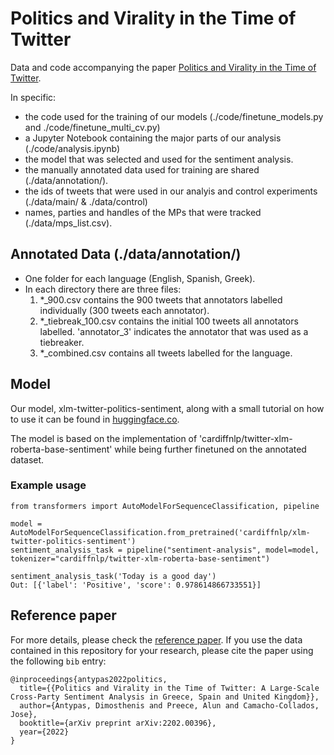# Politics and Virality in the Time of Twitter
Data and code accompanying the paper [Politics and Virality in the Time of Twitter](https://arxiv.org/pdf/2202.00396.pdf).

In specific:
- the code used for the training of our models (./code/finetune_models.py and ./code/finetune_multi_cv.py)
- a Jupyter Notebook containing the major parts of our analysis (./code/analysis.ipynb)
- the model that was selected and used for the sentiment analysis.
- the manually annotated data used for training are shared (./data/annotation/).
- the ids of tweets that were used in our analyis and control experiments (./data/main/ & ./data/control)
- names, parties and handles of the MPs that were tracked (./data/mps_list.csv).


## Annotated Data (./data/annotation/)
- One folder for each language (English, Spanish, Greek).
- In each directory there are three files:
    1. *_900.csv  contains the 900 tweets that annotators labelled individually (300 tweets each annotator).
    2. *_tiebreak_100.csv contains the initial 100 tweets all annotators labelled. 'annotator_3' indicates the annotator that was used as a tiebreaker.
    3. *_combined.csv contains all tweets labelled for the language.


## Model
Our model, xlm-twitter-politics-sentiment, along with a small tutorial on how to use it can be found in [huggingface.co](https://huggingface.co/cardiffnlp/xlm-twitter-politics-sentiment).

The model is based on the implementation of 'cardiffnlp/twitter-xlm-roberta-base-sentiment' while being further finetuned on the annotated dataset.

### Example usage
```
from transformers import AutoModelForSequenceClassification, pipeline

model = AutoModelForSequenceClassification.from_pretrained('cardiffnlp/xlm-twitter-politics-sentiment')
sentiment_analysis_task = pipeline("sentiment-analysis", model=model, tokenizer="cardiffnlp/twitter-xlm-roberta-base-sentiment")

sentiment_analysis_task('Today is a good day')
Out: [{'label': 'Positive', 'score': 0.978614866733551}]
```

## Reference paper

For more details, please check the [reference paper](https://arxiv.org/pdf/2202.00396.pdf). If you use the data contained in this repository for your research, please cite the paper using the following `bib` entry:

```
@inproceedings{antypas2022politics,
  title={{Politics and Virality in the Time of Twitter: A Large-Scale Cross-Party Sentiment Analysis in Greece, Spain and United Kingdom}},
  author={Antypas, Dimosthenis and Preece, Alun and Camacho-Collados, Jose},
  booktitle={arXiv preprint arXiv:2202.00396},
  year={2022}
}
```

